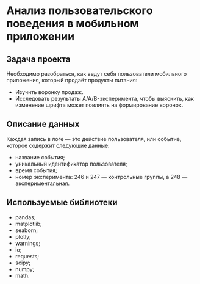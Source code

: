 # Анализ пользовательского поведения в мобильном приложении
## Задача проекта
Необходимо разобраться, как ведут себя пользователи мобильного приложения, который продаёт продукты питания:
* Изучить воронку продаж. 
* Исследовать результаты A/A/B-эксперимента, чтобы выяснить, как изменение шрифта может повлиять на формирование воронок.
## Описание данных
Каждая запись в логе — это действие пользователя, или событие, которое содержит следующие данные:
* название события;
* уникальный идентификатор пользователя;
* время события;
* номер эксперимента: 246 и 247 — контрольные группы, а 248 — экспериментальная.
## Используемые библиотеки
* pandas;
* matplotlib;
* seaborn;
* plotly;
* warnings;
* io;
* requests;
* scipy;
* numpy;
* math.
